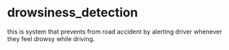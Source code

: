 # drowsiness_detection
this is system that prevents from road accident by alerting driver whenever they feel drowsy while driving.
